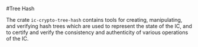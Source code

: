 #Tree Hash

The crate `ic-crypto-tree-hash` contains tools for creating, manipulating, and verifying hash trees
which are used to represent the state of the IC, and to certify and verify the consistency 
and authenticity of various operations of the IC.